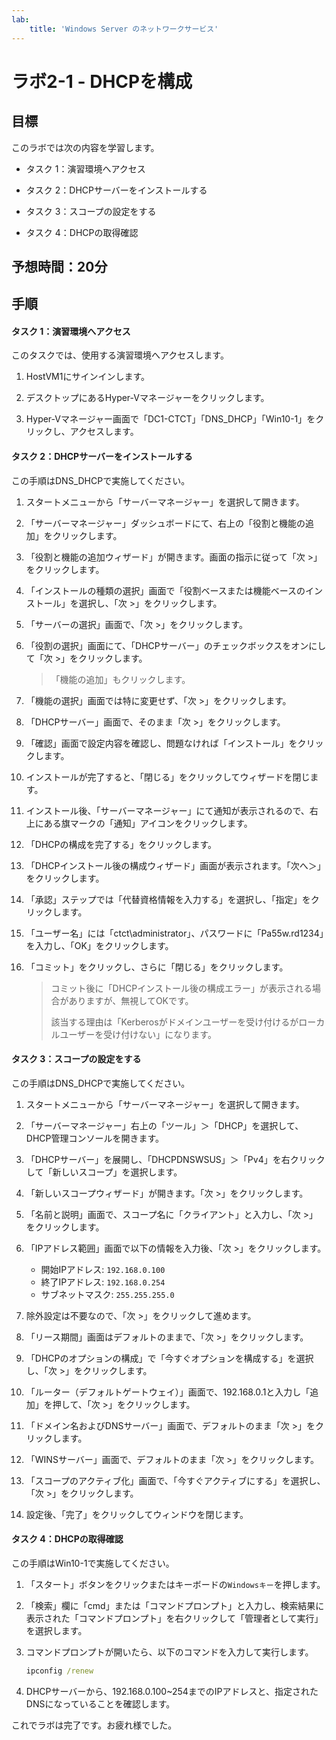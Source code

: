 ```yaml
---
lab:
    title: 'Windows Server のネットワークサービス'
---
```


# ラボ2-1  - DHCPを構成

## 目標

このラボでは次の内容を学習します。

- タスク 1：演習環境へアクセス

- タスク 2：DHCPサーバーをインストールする

- タスク 3：スコープの設定をする

- タスク 4：DHCPの取得確認





## 予想時間：20分



## 手順

#### タスク 1：演習環境へアクセス

このタスクでは、使用する演習環境へアクセスします。

1. HostVM1にサインインします。

1. デスクトップにあるHyper-Vマネージャーをクリックします。

1. Hyper-Vマネージャー画面で「DC1-CTCT」「DNS_DHCP」「Win10-1」をクリックし、アクセスします。



#### タスク 2：DHCPサーバーをインストールする

この手順はDNS_DHCPで実施してください。

1. スタートメニューから「サーバーマネージャー」を選択して開きます。

2. 「サーバーマネージャー」ダッシュボードにて、右上の「役割と機能の追加」をクリックします。

3. 「役割と機能の追加ウィザード」が開きます。画面の指示に従って「次 >」をクリックします。

4. 「インストールの種類の選択」画面で「役割ベースまたは機能ベースのインストール」を選択し、「次 >」をクリックします。

5. 「サーバーの選択」画面で、「次 >」をクリックします。

6. 「役割の選択」画面にて、「DHCPサーバー」のチェックボックスをオンにして「次 >」をクリックします。

   > 「機能の追加」もクリックします。

7. 「機能の選択」画面では特に変更せず、「次 >」をクリックします。

8. 「DHCPサーバー」画面で、そのまま「次 >」をクリックします。

9. 「確認」画面で設定内容を確認し、問題なければ「インストール」をクリックします。

10. インストールが完了すると、「閉じる」をクリックしてウィザードを閉じます。

11. インストール後、「サーバーマネージャー」にて通知が表示されるので、右上にある旗マークの「通知」アイコンをクリックします。

12. 「DHCPの構成を完了する」をクリックします。

13. 「DHCPインストール後の構成ウィザード」画面が表示されます。「次へ＞」をクリックします。

14. 「承認」ステップでは「代替資格情報を入力する」を選択し、「指定」をクリックします。

15. 「ユーザー名」には「ctct\administrator」、パスワードに「Pa55w.rd1234」を入力し、「OK」をクリックします。

16. 「コミット」をクリックし、さらに「閉じる」をクリックします。

    > コミット後に「DHCPインストール後の構成エラー」が表示される場合がありますが、無視してOKです。
    >
    > 該当する理由は「Kerberosがドメインユーザーを受け付けるがローカルユーザーを受け付けない」になります。
    
    

#### タスク 3：スコープの設定をする

この手順はDNS_DHCPで実施してください。

1. スタートメニューから「サーバーマネージャー」を選択して開きます。

2. 「サーバーマネージャー」右上の「ツール」＞「DHCP」を選択して、DHCP管理コンソールを開きます。

3. 「DHCPサーバー」を展開し、「DHCPDNSWSUS」＞「Pv4」を右クリックして「新しいスコープ」を選択します。

4. 「新しいスコープウィザード」が開きます。「次 >」をクリックします。

5. 「名前と説明」画面で、スコープ名に「クライアント」と入力し、「次 >」をクリックします。

6. 「IPアドレス範囲」画面で以下の情報を入力後、「次 >」をクリックします。
   - 開始IPアドレス: `192.168.0.100`
   - 終了IPアドレス: `192.168.0.254`
   - サブネットマスク: `255.255.255.0`

7. 除外設定は不要なので、「次 >」をクリックして進めます。

8. 「リース期間」画面はデフォルトのままで、「次 >」をクリックします。

9. 「DHCPのオプションの構成」で「今すぐオプションを構成する」を選択し、「次 >」をクリックします。

10. 「ルーター（デフォルトゲートウェイ）」画面で、192.168.0.1と入力し「追加」を押して、「次 >」をクリックします。

11. 「ドメイン名およびDNSサーバー」画面で、デフォルトのまま「次 >」をクリックします。

12. 「WINSサーバー」画面で、デフォルトのまま「次 >」をクリックします。

13. 「スコープのアクティブ化」画面で、「今すぐアクティブにする」を選択し、「次 >」をクリックします。

14. 設定後、「完了」をクリックしてウィンドウを閉じます。

    


#### タスク 4：DHCPの取得確認

この手順はWin10-1で実施してください。

1. 「スタート」ボタンをクリックまたはキーボードの`Windowsキー`を押します。

2. 「検索」欄に「cmd」または「コマンドプロンプト」と入力し、検索結果に表示された「コマンドプロンプト」を右クリックして「管理者として実行」を選択します。

3. コマンドプロンプトが開いたら、以下のコマンドを入力して実行します。

   ```cmd
   ipconfig /renew
   ```

4. DHCPサーバーから、192.168.0.100~254までのIPアドレスと、指定されたDNSになっていることを確認します。

   

これでラボは完了です。お疲れ様でした。
